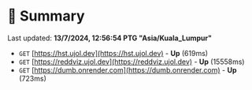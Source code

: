 # 📖 Summary
Last updated: **13/7/2024, 12:56:54 PTG "Asia/Kuala_Lumpur"**

- `GET` [https://hst.ujol.dev](https://hst.ujol.dev) - **Up** (619ms)
- `GET` [https://reddviz.ujol.dev](https://reddviz.ujol.dev) - **Up** (15558ms)
- `GET` [https://dumb.onrender.com](https://dumb.onrender.com) - **Up** (723ms)

